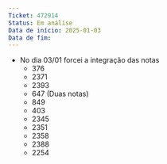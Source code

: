 ```yaml
---
Ticket: 472914
Status: Em análise
Data de início: 2025-01-03
Data de fim:
---
```

- No dia 03/01 forcei a integração das notas
	- 376
	- 2371
	- 2393
	- 647 (Duas notas)
	- 849
	- 403
	- 2345
	- 2351
	- 2358
	- 2388
	- 2254
